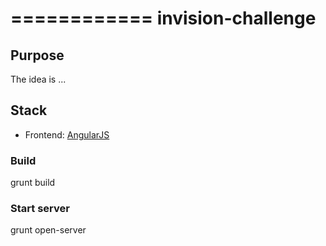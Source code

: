 ============
invision-challenge
============

## Purpose

The idea is ...

## Stack
* Frontend: [AngularJS](http://www.angularjs.org/)


### Build
grunt build

### Start server
grunt open-server



